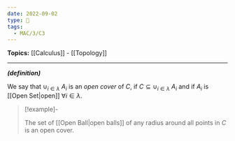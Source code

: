 ```yaml
---
date: 2022-09-02
type: 🧠
tags:
  - MAC/3/C3
---
```


**Topics:** [[Calculus]] - [[Topology]]

---

_**(definition)**_

We say that $\cup_{i\in\lambda}\ A_i$ is an _open cover_ of $C$, if $C \subseteq \cup_{i\in\lambda}\ A_i$ and if $A_i$ is [[Open Set|open]] $\forall i \in \lambda$.

> [!example]-
>
> The set of [[Open Ball|open balls]] of any radius around all points in $C$ is an open cover.
